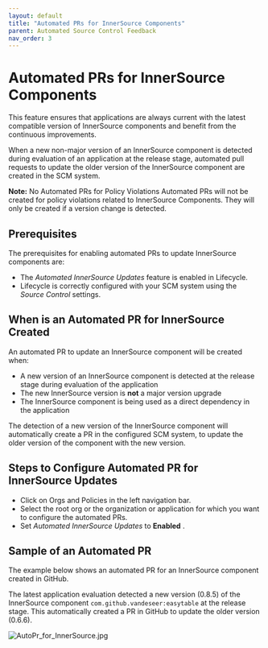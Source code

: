 ```yaml
---
layout: default
title: "Automated PRs for InnerSource Components"
parent: Automated Source Control Feedback
nav_order: 3
---
```


# Automated PRs for InnerSource Components

This feature ensures that applications are always current with the latest compatible version of InnerSource components and benefit from the continuous improvements.

When a new non-major version of an InnerSource component is detected during evaluation of an application at the release stage, automated pull requests to update the older version of the InnerSource component are created in the SCM system.

**Note:** No Automated PRs for Policy Violations Automated PRs will not be created for policy violations related to InnerSource Components. They will only be created if a version change is detected.

## Prerequisites

The prerequisites for enabling automated PRs to update InnerSource components are:

- The *Automated InnerSource Updates* feature is enabled in Lifecycle.
- Lifecycle is correctly configured with your SCM system using the *Source Control* settings.

## When is an Automated PR for InnerSource Created

An automated PR to update an InnerSource component will be created when:

- A new version of an InnerSource component is detected at the release stage during evaluation of the application
- The new InnerSource version is **not** a major version upgrade
- The InnerSource component is being used as a direct dependency in the application

The detection of a new version of the InnerSource component will automatically create a PR in the configured SCM system, to update the older version of the component with the new version.

## Steps to Configure Automated PR for InnerSource Updates

- Click on Orgs and Policies in the left navigation bar.
- Select the root org or the organization or application for which you want to configure the automated PRs.
- Set *Automated InnerSource Updates* to **Enabled** .

## Sample of an Automated PR

The example below shows an automated PR for an InnerSource component created in GitHub.

The latest application evaluation detected a new version (0.8.5) of the InnerSource component `com.github.vandeseer:easytable` at the release stage. This automatically created a PR in GitHub to update the older version (0.6.6).

![AutoPr_for_InnerSource.jpg](/docs-at-surgery-poc/assets/images/uuid-76f54cc1-f9b5-9c66-bb4d-96feff9053b0.jpg)
